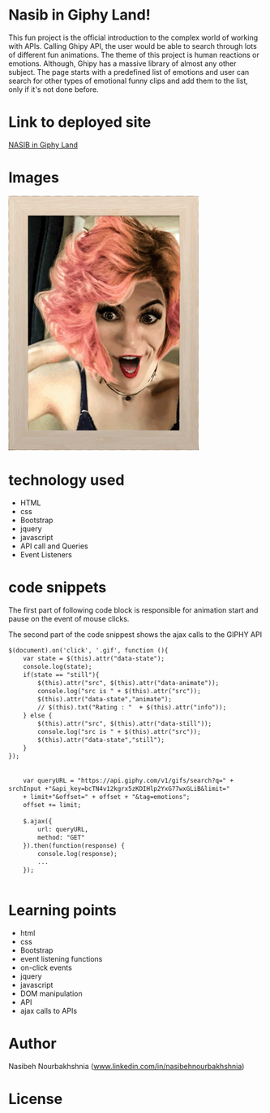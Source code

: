<!-- Put the name of the project after the # -->
<!-- the # means h1  -->
# Nasib in Giphy Land!

<!-- Put a description of what the project is -->

This fun project is the official introduction to the complex world of working with APIs. Calling Ghipy API, the user would be able to search through lots of different fun animations. The theme of this project is human reactions or emotions. Although, Ghipy has a massive library of almost any other subject. 
The page starts with a predefined list of emotions and user can search for other types of emotional funny clips and add them to the list, only if it's not done before.

# Link to deployed site
<!-- make a link to the deployed site --> 
<!-- [What the user will see](the link to the deployed site) -->

[NASIB in Giphy Land](https://nasibnia.github.io/GifTastic/)


# Images
<!-- take a picture of the image and add it into the readme  -->
<!-- ![image title](path or link to image) -->
![wire frame](assets/images/gifs/image8.gif)



# technology used
<!-- make a list of technology used -->
<!-- what you used for this web app, like html css -->

<!-- 
1. First ordered list item
2. Another item
⋅⋅* Unordered sub-list. 
1. Actual numbers don't matter, just that it's a number
⋅⋅1. Ordered sub-list
4. And another item. 
-->
- HTML
- css
- Bootstrap
- jquery
- javascript
- API call and Queries
- Event Listeners



# code snippets
<!-- put snippets of code inside ``` ``` so it will look like code -->
<!-- if you want to put blockquotes use a > -->

The first part of following code block is responsible for animation start and pause on the event of mouse clicks.

The second part of the code snippest shows the ajax calls to the GIPHY API

```
$(document).on('click', '.gif', function (){
    var state = $(this).attr("data-state");
    console.log(state);
    if(state == "still"){
        $(this).attr("src", $(this).attr("data-animate"));
        console.log("src is " + $(this).attr("src"));
        $(this).attr("data-state","animate"); 
        // $(this).txt("Rating : "  + $(this).attr("info"));
    } else {
        $(this).attr("src", $(this).attr("data-still"));
        console.log("src is " + $(this).attr("src"));
        $(this).attr("data-state","still");
    }
});


    var queryURL = "https://api.giphy.com/v1/gifs/search?q=" + srchInput +"&api_key=bcTN4v12kgrx5zKDIHlp2YxG77wxGLiB&limit="
    + limit+"&offset=" + offset + "&tag=emotions";
    offset += limit;

    $.ajax({
        url: queryURL,
        method: "GET"
    }).then(function(response) {
        console.log(response);
        ...
    });


```


# Learning points
<!-- Learning points where you would write what you thought was helpful -->
- html
- css
- Bootstrap
- event listening functions
- on-click events
- jquery
- javascript
- DOM manipulation
- API
- ajax calls to APIs




# Author 
<!-- make a link to the deployed site and have your name as the link -->
Nasibeh Nourbakhshnia
(www.linkedin.com/in/nasibehnourbakhshnia)

# License